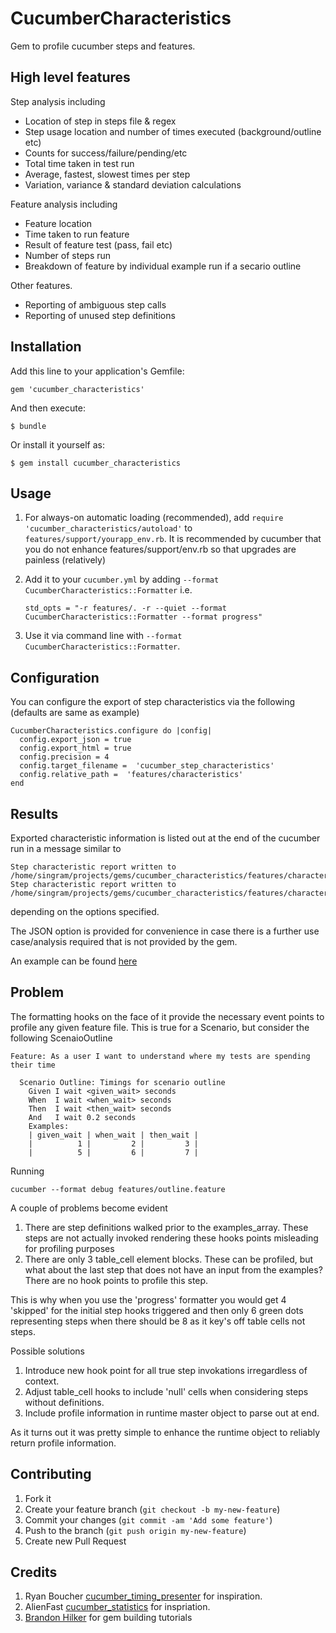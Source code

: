 # CucumberCharacteristics

Gem to profile cucumber steps and features.

## High level features

Step analysis including
+ Location of step in steps file & regex
+ Step usage location and number of times executed (background/outline etc)
+ Counts for success/failure/pending/etc
+ Total time taken in test run
+ Average, fastest, slowest times per step
+ Variation, variance & standard deviation calculations

Feature analysis including
+ Feature location
+ Time taken to run feature
+ Result of feature test (pass, fail etc)
+ Number of steps run
+ Breakdown of feature by individual example run if a secario outline

Other features.
+ Reporting of ambiguous step calls
+ Reporting of unused step definitions

## Installation

Add this line to your application's Gemfile:

    gem 'cucumber_characteristics'

And then execute:

    $ bundle

Or install it yourself as:

    $ gem install cucumber_characteristics

## Usage

1. For always-on automatic loading (recommended), add `require 'cucumber_characteristics/autoload'` to `features/support/yourapp_env.rb`.  It is recommended by cucumber that you do not enhance features/support/env.rb so that upgrades are painless (relatively)

2. Add it to your `cucumber.yml` by adding `--format CucumberCharacteristics::Formatter` i.e.

    `std_opts = "-r features/. -r --quiet --format CucumberCharacteristics::Formatter --format progress"`

3. Use it via command line with `--format CucumberCharacteristics::Formatter`.

## Configuration

You can configure the export of step characteristics via the following (defaults are same as example)

    CucumberCharacteristics.configure do |config|
      config.export_json = true
      config.export_html = true
      config.precision = 4
      config.target_filename =  'cucumber_step_characteristics'
      config.relative_path =  'features/characteristics'
    end

## Results

Exported characteristic information is listed out at the end of the cucumber run in a message similar to

    Step characteristic report written to /home/singram/projects/gems/cucumber_characteristics/features/characteristics/cucumber_step_characteristics.html
    Step characteristic report written to /home/singram/projects/gems/cucumber_characteristics/features/characteristics/cucumber_step_characteristics.json

depending on the options specified.

The JSON option is provided for convenience in case there is a further use case/analysis required that is not provided by the gem.

An example can be found [here](features/characteristics/cucumber_step_characteristics.html)

## Problem

The formatting hooks on the face of it provide the necessary event points to profile any given feature file.
This is true for a Scenario, but consider the following ScenaioOutline

    Feature: As a user I want to understand where my tests are spending their time

      Scenario Outline: Timings for scenario outline
        Given I wait <given_wait> seconds
        When  I wait <when_wait> seconds
        Then  I wait <then_wait> seconds
        And   I wait 0.2 seconds
        Examples:
        | given_wait | when_wait | then_wait |
        |          1 |         2 |         3 |
        |          5 |         6 |         7 |

Running

    cucumber --format debug features/outline.feature

A couple of problems become evident

1. There are step definitions walked prior to the examples_array.  These steps are not actually invoked rendering these hooks points misleading for profiling purposes
2. There are only 3 table_cell element blocks. These can be profiled, but what about the last step that does not have an input from the examples?  There are no hook points to profile this step.

This is why when you use the 'progress' formatter you would get 4 'skipped' for the initial step hooks triggered and then only 6 green dots representing steps when there should be 8 as it key's off table cells not steps.

Possible solutions

1. Introduce new hook point for all true step invokations irregardless of context.
2. Adjust table_cell hooks to include 'null' cells when considering steps without definitions.
3. Include profile information in runtime master object to parse out at end.

As it turns out it was pretty simple to enhance the runtime object to reliably return profile information.

## Contributing

1. Fork it
2. Create your feature branch (`git checkout -b my-new-feature`)
3. Commit your changes (`git commit -am 'Add some feature'`)
4. Push to the branch (`git push origin my-new-feature`)
5. Create new Pull Request

## Credits
1. Ryan Boucher [cucumber_timing_presenter](https://github.com/distributedlife/cucumber_timing_presenter) for inspiration.
2. AlienFast [cucumber_statistics](https://github.com/alienfast/cucumber_statistics) for inspriation.
3. [Brandon Hilker](http://brandonhilkert.com/blog/ruby-gem-configuration-patterns/) for gem building tutorials
